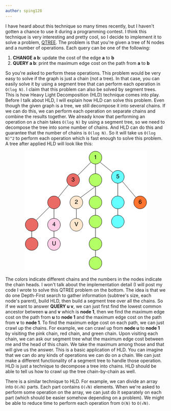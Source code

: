```yaml
---
author: sping128
---
```

I have heard about this technique so many times recently, but I haven't gotten a chance to use it during a programming contest. I think this technique is very interesting and pretty cool, so I decide to implement it to solve a problem, [QTREE](https://www.spoj.com/problems/QTREE/). The problem is that you're given a tree of N nodes and a number of operations. Each query can be one of the following:

1. **CHANGE a b**: update the cost of the edge **a** to **b**
2. **QUERY a b**: print the maximum edge cost on the path from **a** to **b**

So you're asked to perform these operations. This problem would be very easy to solve if the graph is just a chain (not a tree). In that case, you can easily solve it by using a segment tree that can perform each operation in <code>O(log N)</code>. I claim that this problem can also be solved by segment trees. This is how Heavy Light Decomposition (HLD) technique comes into play. Before I talk about HLD, I will explain how HLD can solve this problem. Even though the given graph is a tree, we still decompose it into several chains. If we can do this, we can perform each operation on separate chains and combine the results together. We already know that performing an operation on a chain takes <code>O(log N)</code> by using a segment tree, so we need to decompose the tree into some number of chains. And HLD can do this and guarantee that the number of chains is <code>O(log N)</code>. So it will take us <code>O(log N)^2</code> to perform each operation which is fast enough to solve this problem. A tree after applied HLD will look like this:

<p align="center">
  <img src="/img/post-2014-06-03-p1.png">
</p>

The colors indicate different chains and the numbers in the nodes indicate the chain heads. I won't talk about the implementation detail (I will post my code I wrote to solve this QTREE problem on the bottom. The idea is that we do one Depth-First search to gather information (subtree's size, each node's parent), build HLD, then build a segment tree over all the chains. So if we want to answer **QUERY u v**, we can just first find the lowest common ancestor between **u** and **v** which is **node 1**, then we find the maximum edge cost on the path from **u** to **node 1** and the maximum edge cost on the path from **v** to **node 1**. To find the maximum edge cost on each path, we can just crawl up the chains. For example, we can crawl up from **node u** to **node 1** by visiting the pink chain, red chain, and green chain. Upon visiting each chain, we can ask our segment tree what the maximum edge cost between me and the head of this chain. We take the maximum among those and that will give us the answer. This is a basic application of HLD. You can imagine that we can do any kinds of operations we can do on a chain. We can just make a different functionality of a segment tree to handle those operation. HLD is just a technique to decompose a tree into chains. HLD should be able to tell us how to crawl up the tree chain-by-chain as well.

There is a similar technique to HLD. For example, we can divide an array into <code>O(&radic;N)</code> parts. Each part contains <code>O(&radic;N)</code> elements. When we're asked to perform some operation on the array, we can just do it separately on each part (which should be easier somehow depending on a problem). We might be able to reduce time to perform each operation from <code>O(N)</code> to <code>O(&radic;N)</code>.
